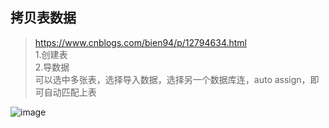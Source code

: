 

## 拷贝表数据
> https://www.cnblogs.com/bien94/p/12794634.html   
1.创建表  
2.导数据  
可以选中多张表，选择导入数据，选择另一个数据库连，auto assign，即可自动匹配上表
  
![image](https://user-images.githubusercontent.com/16630659/207315018-d5254b5f-1174-4e61-a3cb-bd22990d895d.png)


